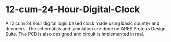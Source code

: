 # 12-cum-24-Hour-Digital-Clock
A 12 cum 24 hour digital logic based clock made using basic counter and decoders. The schematics and simulation are done on ARES Proteus Design Suite. The PCB is also designed and circuit is implemented in real.
